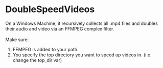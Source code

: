 # DoubleSpeedVideos
On a Windows Machine, it recursively collects all .mp4 files and doubles their audio and video via an FFMPEG complex filter.
<br/>
<br/>
Make sure: 
1. FFMPEG is added to your path.
2. You specify the top directory you want to speed up videos in. (i.e. change the top_dir var)
